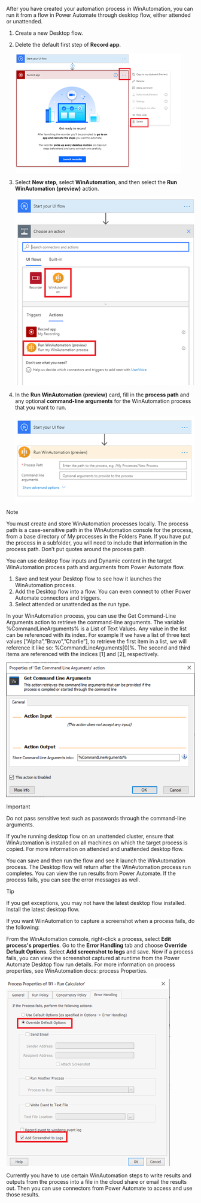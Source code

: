 After you have created your automation process in WinAutomation, you can run it from a flow in Power Automate through desktop flow, either attended or unattended.

1. Create a new Desktop flow. 
1. Delete the default first step of **Record app**.

   ![Record app first step deletion](..\media\record-first-step-deletion.png)

1. Select **New step**, select **WinAutomation**, and then select the **Run WinAutomation (preview)** action.

   ![choose an action select WinAutomation](..\media\choose-action-select.png)

2.	In the **Run WinAutomation (preview)** card, fill in the **process path** and any optional **command-line arguments** for the WinAutomation process that you want to run.

    ![configure WinAutomation action](..\media\configure-action.png)
   

> [!NOTE]  
> You must create and store WinAutomation processes locally. The process path is a case-sensitive path in the WinAutomation console for the process, from a base directory of My processes in the Folders Pane. If you have put the process in a subfolder, you will need to include that information in the process path. Don’t put quotes around the process path.

You can use desktop flow inputs and Dynamic content in the target WinAutomation process path and arguments from Power Automate flow.
1. Save and test your Desktop flow to see how it launches the WinAutomation process.
2. Add the Desktop flow into a flow. You can even connect to other Power Automate connectors and triggers.
3. Select attended or unattended as the run type.
 
In your WinAutomation process, you can use the Get Command-Line Arguments action to retrieve the command-line arguments. The variable %CommandLineArguments% is a List of Text Values. Any value in the list can be referenced with its index. For example If we have a list of three text values [“Alpha”,”Bravo”,”Charlie”], to retrieve the first item in a list, we will reference it like so: %CommandLineArguments[0]%. The second and third items are referenced with the indices [1] and [2], respectively.

![Get Command Line Arguments action properties](..\media\command-line-arguments-action-properties.png)

> [!IMPORTANT]  
> Do not pass sensitive text such as passwords through the command-line arguments.

If you’re running desktop flow on an unattended cluster, ensure that WinAutomation is installed on all machines on which the target process is copied. For more information on attended and unattended desktop flow.

You can save and then run the flow and see it launch the WinAutomation process. The Desktop flow will return after the WinAutomation process run completes. You can view the run results from Power Automate. If the process fails, you can see the error messages as well.

> [!TIP]  
> If you get exceptions, you may not have the latest desktop flow installed. Install the latest desktop flow.

If you want WinAutomation to capture a screenshot when a process fails, do the following:

From the WinAutomation console, right-click a process, select **Edit process's properties**. Go to the **Error Handling** tab and choose **Override Default Options**. Select **Add screenshot to logs** and save. Now if a process fails, you can view the screenshot captured at runtime from the Power Automate Desktop flow run details. For more information on process properties, see WinAutomation docs: process Properties.

   ![WinAutomation process properties error handling tab](..\media\winautomation-process-properties-error-handling.png)

Currently you have to use certain WinAutomation steps to write results and outputs from the process into a file in the cloud share or email the results out. Then you can use connectors from Power Automate to access and use those results.
